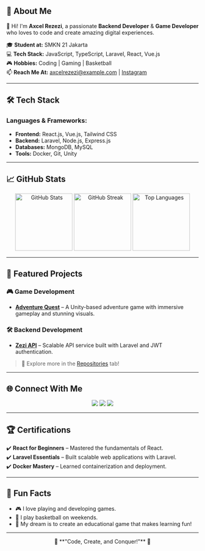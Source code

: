 
## 🚀 About Me  
👋 Hi! I'm **Axcel Rezezi**, a passionate **Backend Developer** & **Game Developer** who loves to code and create amazing digital experiences.

🎓 **Student at:** SMKN 21 Jakarta  
💻 **Tech Stack:** JavaScript, TypeScript, Laravel, React, Vue.js  
🎮 **Hobbies:** Coding | Gaming | Basketball  
📫 **Reach Me At:** [axcelrezezi@example.com](mailto:axcelrezezi@example.com) | [Instagram](https://instagram.com/rezezi_axcel)  

---

## 🛠️ Tech Stack  
### **Languages & Frameworks:**
- **Frontend:** React.js, Vue.js, Tailwind CSS  
- **Backend:** Laravel, Node.js, Express.js  
- **Databases:** MongoDB, MySQL  
- **Tools:** Docker, Git, Unity  

---

## 📈 GitHub Stats  
<div align="center">
  <img src="https://github-readme-stats.vercel.app/api?username=rezezi&show_icons=true&theme=radical" alt="GitHub Stats" height="150px" />
  <img src="https://github-readme-streak-stats.herokuapp.com?user=rezezi&theme=radical" alt="GitHub Streak" height="150px" />
  <img src="https://github-readme-stats.vercel.app/api/top-langs/?username=rezezi&layout=compact&theme=radical" alt="Top Languages" height="150px" />
</div>  

---

## 🌟 Featured Projects  
### 🎮 **Game Development**  
- **[Adventure Quest](https://github.com/rezezi/adventure-quest)** – A Unity-based adventure game with immersive gameplay and stunning visuals.  

### 🛠️ **Backend Development**  
- **[Zezi API](https://github.com/rezezi/zezi-api)** – Scalable API service built with Laravel and JWT authentication.  

> 🚀 Explore more in the [Repositories](https://github.com/rezezi?tab=repositories) tab!  

---

## 🌐 Connect With Me  
<p align="center">
  <a href="https://github.com/rezezi"><img src="https://img.shields.io/badge/GitHub-000?style=for-the-badge&logo=github&logoColor=white"/></a>
  <a href="https://instagram.com/rezezi_axcel"><img src="https://img.shields.io/badge/Instagram-E4405F?style=for-the-badge&logo=instagram&logoColor=white"/></a>
  <a href="mailto:axcelrezezi@example.com"><img src="https://img.shields.io/badge/Email-D14836?style=for-the-badge&logo=gmail&logoColor=white"/></a>
</p>

---

## 🏆 Certifications  
✔️ **React for Beginners** – Mastered the fundamentals of React.  
✔️ **Laravel Essentials** – Built scalable web applications with Laravel.  
✔️ **Docker Mastery** – Learned containerization and deployment.  

---

## 🎯 Fun Facts  
- 🎮 I love playing and developing games.  
- 🏀 I play basketball on weekends.  
- 🌟 My dream is to create an educational game that makes learning fun!  

---

<div align="center">
  🚀 **"Code, Create, and Conquer!"** 🚀
</div>
